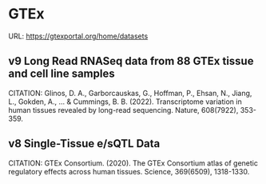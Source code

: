 # GTEx
URL: https://gtexportal.org/home/datasets

## v9 Long Read RNASeq data from 88 GTEx tissue and cell line samples
CITATION: Glinos, D. A., Garborcauskas, G., Hoffman, P., Ehsan, N., Jiang, L., Gokden, A., ... & Cummings, B. B. (2022). Transcriptome variation in human tissues revealed by long-read sequencing. Nature, 608(7922), 353-359.

## v8 Single-Tissue e/sQTL Data
CITATION: GTEx Consortium. (2020). The GTEx Consortium atlas of genetic regulatory effects across human tissues. Science, 369(6509), 1318-1330. 

